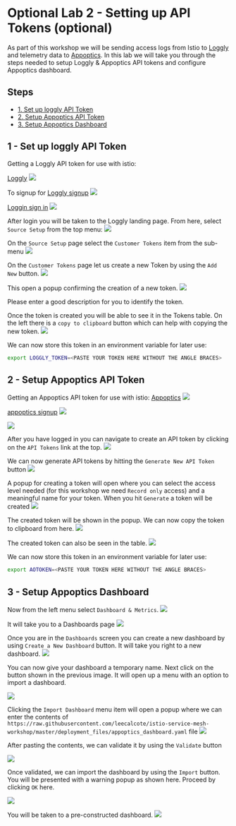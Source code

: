 # Optional Lab 2 - Setting up API Tokens (optional)

As part of this workshop we will be sending access logs from Istio to [Loggly](https://www.loggly.com/) and telemetry data to [Appoptics](https://www.appoptics.com/). In this lab we will take you through the steps needed to setup Loggly & Appoptics API tokens and configure Appoptics dashboard.

## Steps

* [1. Set up loggly API Token](#1)
* [2. Setup Appoptics API Token](#2)
* [3. Setup Appoptics Dashboard](#3)

## <a name="1"></a> 1 - Set up loggly API Token


Getting a Loggly API token for use with istio:

[Loggly](https://www.loggly.com/)
![](img/loggly.png)

To signup for [Loggly signup](https://www.loggly.com/signup/)
![](img/loggly_signup.png)

[Loggin sign in](https://www.loggly.com/login/)
![](img/loggly_signin.png)

After login you will be taken to the Loggly landing page. From here, select `Source Setup` from the top menu: ![](img/loggly_landing_page.png)

On the `Source Setup` page select the `Customer Tokens` item from the sub-menu
![](img/loggly_source_setup.png)


On the `Customer Tokens` page let us create a new Token by using the `Add New` button.
![](img/loggly_customer_token.png)

This open a popup confirming the creation of a new token.
![](img/loggly_new_customer_token.png)

Please enter a good description for you to identify the token.

Once the token is created you will be able to see it in the Tokens table. On the left there is a `copy to clipboard` button which can help with copying the new token.
![](img/loggly_new_token.png)

We can now store this token in an environment variable for later use:
```sh
export LOGGLY_TOKEN=<PASTE YOUR TOKEN HERE WITHOUT THE ANGLE BRACES>
```


## <a name="2"></a> 2 - Setup Appoptics API Token
Getting an Appoptics API token for use with istio:
[Appoptics](https://www.appoptics.com/)
![](img/ao_main.png)

[appoptics signup](https://my.appoptics.com/sign_up)
![](img/ao_signup.png)

![](img/ao_login.png)


After you have logged in you can navigate to create an API token by clicking on the `API Tokens` link at the top.
![](img/ao_org_settings.png)

We can now generate API tokens by hitting the `Generate New API Token` button
![](img/ao_api_token.png)

A popup for creating a token will open where you can select the access level needed (for this workshop we need `Record only` access) and a meaningful name for your token. When you hit `Generate` a token will be created 
![](img/ao_add_api_token.png)

The created token will be shown in the popup. We can now copy the token to clipboard from here.
![](img/ao_token_created.png)

The created token can also be seen in the table.
![](img/ao_token_table.png)


We can now store this token in an environment variable for later use:
```sh
export AOTOKEN=<PASTE YOUR TOKEN HERE WITHOUT THE ANGLE BRACES>
```

## <a name="3"></a> 3 - Setup Appoptics Dashboard

Now from the left menu select `Dashboard & Metrics`.
![](img/ao_dashboard_menu.png)

It will take you to a Dashboards page
![](img/ao_dashboard.png)

Once you are in the `Dashboards` screen you can create a new dashboard by using `Create a New Dashboard` button. It will take you right to a new dashboard.
![](img/ao_new_dashboard.png)

You can now give your dashboard a temporary name. Next click on the button shown in the previous image. It will open up a menu with an option to import a dashboard.

![](img/ao_import_menu.png)

Clicking the `Import Dashboard` menu item will open a popup where we can enter the contents of `https://raw.githubusercontent.com/leecalcote/istio-service-mesh-workshop/master/deployment_files/appoptics_dashboard.yaml` file
![](img/ao_import.png)

After pasting the contents, we can validate it by using the `Validate` button

![](img/ao_validate.png)

Once validated, we can import the dashboard by using the `Import` button. You will be presented with a warning popup as shown here. Proceed by clicking `OK` here.

![](img/ao_import_warning.png)

You will be taken to a pre-constructed dashboard.
![](img/ao_istio_dashboard.png)